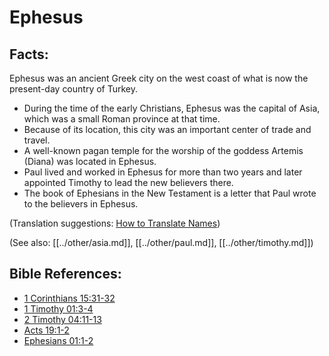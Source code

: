 # Ephesus #

## Facts: ##

Ephesus was an ancient Greek city on the west coast of what is now the present-day country of Turkey.

* During the time of the early Christians, Ephesus was the capital of Asia, which was a small Roman province at that time.
* Because of its location, this city was an important center of trade and travel.
* A well-known pagan temple for the worship of the goddess Artemis (Diana) was located in Ephesus.
* Paul lived and worked in Ephesus for more than two years and later appointed Timothy to lead the new believers there.
* The book of Ephesians in the New Testament is a letter that Paul wrote to the believers in Ephesus.

(Translation suggestions: [How to Translate Names](en/ta-vol1/translate/man/translate-names))

(See also: [[../other/asia.md]], [[../other/paul.md]], [[../other/timothy.md]])

## Bible References: ##

* [1 Corinthians 15:31-32](en/tn/1co/help/15/31)
* [1 Timothy 01:3-4](en/tn/1ti/help/01/03)
* [2 Timothy 04:11-13](en/tn/2ti/help/04/11)
* [Acts 19:1-2](en/tn/act/help/19/01)
* [Ephesians 01:1-2](en/tn/eph/help/01/01)